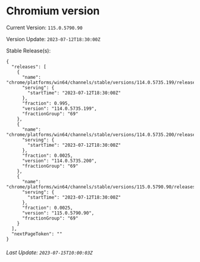 # Chromium version

Current Version: `115.0.5790.90`

Version Update: `2023-07-12T18:30:00Z`

Stable Release(s):
```
{
  "releases": [
    {
      "name": "chrome/platforms/win64/channels/stable/versions/114.0.5735.199/releases/1689186600",
      "serving": {
        "startTime": "2023-07-12T18:30:00Z"
      },
      "fraction": 0.995,
      "version": "114.0.5735.199",
      "fractionGroup": "69"
    },
    {
      "name": "chrome/platforms/win64/channels/stable/versions/114.0.5735.200/releases/1689186600",
      "serving": {
        "startTime": "2023-07-12T18:30:00Z"
      },
      "fraction": 0.0025,
      "version": "114.0.5735.200",
      "fractionGroup": "69"
    },
    {
      "name": "chrome/platforms/win64/channels/stable/versions/115.0.5790.90/releases/1689186600",
      "serving": {
        "startTime": "2023-07-12T18:30:00Z"
      },
      "fraction": 0.0025,
      "version": "115.0.5790.90",
      "fractionGroup": "69"
    }
  ],
  "nextPageToken": ""
}
```

###### Last Update: `2023-07-15T10:00:03Z`
        